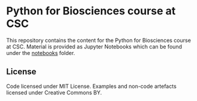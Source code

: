# Python for Biosciences course at CSC

This repository contains the content for the Python for Biosciences course at
CSC. Material is provided as Jupyter Notebooks which can be found under the [notebooks](notebooks) folder.

## License
Code licensed under MIT License. Examples and non-code artefacts
licensed under Creative Commons BY.
